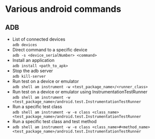 # Various android commands
## ADB
* List of connected devices<br>
`adb devices`
* Direct command to a specific device<br>
`adb -s <device_serialNumber> <command>`
* Install an application<br>
`adb install <path_to_apk>`
* Stop the adb server<br>
`adb kill-server`
* Run test on a device or emulator<br>
`adb shell am instrument -w <test_package_name>/<runner_class>`
* Run test on a device or emulator using InstrumentationTestRunner<br>
`adb shell am instrument -w <test_package_name>/android.test.InstrumentationTestRunner`
* Run a specific test class<br>
`adb shell am instrument -w -e class <class_name> <test_package_name>/android.test.InstrumentationTestRunner`
* Run a specific test class and test method<br>
* `adb shell am instrument -w -e class <class_name>#<method_name> <test_package_name>/android.test.InstrumentationTestRunner`
